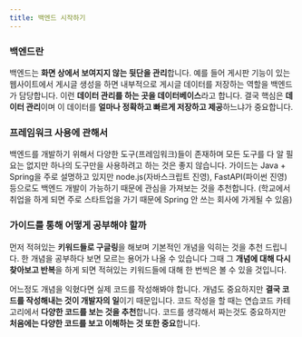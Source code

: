 ```yaml
---
title: 백엔드 시작하기
---
```


### 백엔드란

백엔드는 **화면 상에서 보여지지 않는 뒷단을 관리**합니다. 예를 들어 게시판 기능이 있는 웹사이트에서 게시글 생성을 하면 내부적으로 게시글 데이터를 저장하는 역할을 백엔드가 담당합니다. 이런 **데이터 관리를 하는 곳을 데이터베이스**라고 합니다. 결국 핵심은 **데이터 관리**이며 이 데이터를 **얼마나 정확하고 빠르게 저장하고 제공**하느냐가 중요합니다.

### 프레임워크 사용에 관해서

백엔드를 개발하기 위해서 다양한 도구(프레임워크)들이 존재하며 모든 도구를 다 알 필요는 없지만 하나의 도구만을 사용하려고 하는 것은 좋지 않습니다. 가이드는 Java + Spring을 주로 설명하고 있지만 node.js(자바스크립트 진영), FastAPI(파이썬 진영) 등으로도 백엔드 개발이 가능하기 때문에 관심을 가져보는 것을 추천합니다. (학교에서 취업을 하게 되면 주로 스타트업을 가기 때문에 Spring 안 쓰는 회사에 가게될 수 있음)

### 가이드를 통해 어떻게 공부해야 할까

먼저 적혀있는 **키워드들로 구글링**을 해보며 기본적인 개념을 익히는 것을 추천 드립니다. 한 개념을 공부하다 보면 모르는 용어가 나올 수 있습니다 그때 그 **개념에 대해 다시 찾아보고 반복**을 하게 되면 적혀있는 키워드들에 대해 한 번씩은 볼 수 있을 것입니다.

어느정도 개념을 익혔다면 실제 코드를 작성해봐야 합니다. 개념도 중요하지만 **결국 코드를 작성해내는 것이 개발자의 일**이기 때문입니다. 코드 작성을 할 때는 연습코드 카테고리에서 **다양한 코드를 보는 것을 추천**합니다. 코드를 생각해서 짜는것도 중요하지만 **처음에는 다양한 코드를 보고 이해하는 것 또한 중요**합니다.